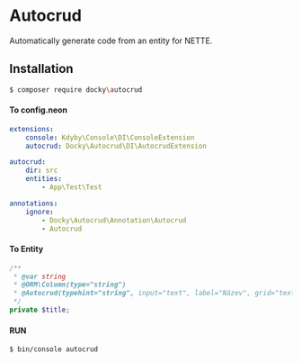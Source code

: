 # Autocrud

Automatically generate code from an entity for NETTE.

## Installation

```sh
$ composer require docky\autocrud
```

#### To config.neon

```yml
extensions:
	console: Kdyby\Console\DI\ConsoleExtension
	autocrud: Docky\Autocrud\DI\AutocrudExtension

autocrud:
	dir: src
	entities:
		- App\Test\Test

annotations:
	ignore:
		- Docky\Autocrud\Annotation\Autocrud
		- Autocrud
```

#### To Entity 

```php
/**
 * @var string
 * @ORM\Column(type="string")
 * @Autocrud(typehint="string", input="text", label="Název", grid="text")
 */
private $title;
```

#### RUN
```sh
$ bin/console autocrud
```
